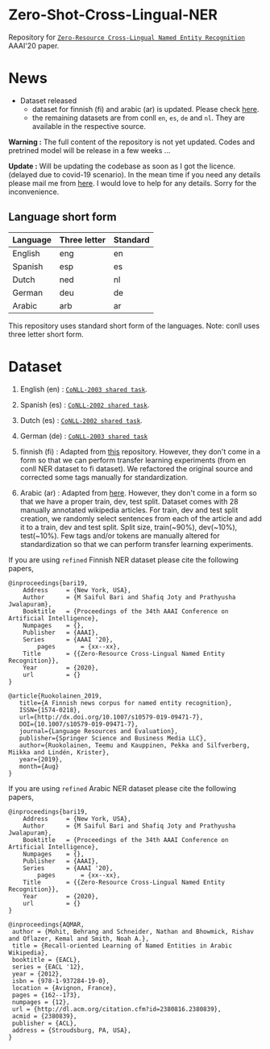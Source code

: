 # Zero-Shot-Cross-Lingual-NER

Repository for [`Zero-Resource Cross-Lingual Named Entity Recognition`](https://arxiv.org/abs/1911.09812) AAAI'20 paper.

# News 

- Dataset released
    - dataset for finnish (fi) and arabic (ar) is updated. Please check [here](https://github.com/ntunlp/Zero-Shot-Cross-Lingual-NER/tree/master/ner_data).
    - the remaining datasets are from conll `en`, `es`, `de` and `nl`. They are available in the respective source. 


**Warning :** The full content of the repository is not yet updated. 
Codes and pretrined model will be release in a few weeks ... 

**Update :** Will be updating the codebase as soon as I got the licence. (delayed due to covid-19 scenario). In the mean time if you need any details please mail me from [here](https://sbmaruf.github.io/). I would love to help for any details. Sorry for the inconvenience. 

## Language short form

| Language | Three letter | Standard |
|---------|-----|----|
| English | eng | en |
| Spanish | esp | es |
| Dutch   | ned | nl |
| German  | deu | de |
| Arabic  | arb | ar |

This repository uses standard short form of the languages. Note: conll uses three letter short form. 


# Dataset

1. English (en) : [`CoNLL-2003 shared task`](https://www.aclweb.org/anthology/W03-0419.pdf).

2. Spanish (es) : [`CoNLL-2002 shared task`](https://www.aclweb.org/anthology/W02-2024.pdf).

3. Dutch (es) : [`CoNLL-2002 shared task`](https://www.aclweb.org/anthology/W02-2024.pdf).

4. German (de) : [`CoNLL-2003 shared task`](https://www.aclweb.org/anthology/W03-0419.pdf)

5. finnish (fi) : Adapted from [this](https://github.com/mpsilfve/finer-data) repository. However, they don't come in a form so that we can perform transfer learning experiments (from en conll NER dataset to fi dataset). We refactored the original source and corrected some tags manually for standardization.

6. Arabic (ar) : Adapted from [here](http://www.cs.cmu.edu/~ark/ArabicNER/). However, they don't come in a form so that we have a proper train, dev, test split. Dataset comes with 28 manually annotated wikipedia articles. For train, dev and test split creation, we randomly select sentences from each of the article and add it to a train, dev and test split. Split size, train(~90%), dev(~10%), test(~10%). Few tags and/or tokens are manually altered for standardization so that we can perform transfer learning experiments.




 

If you are using `refined` Finnish NER dataset please cite the following papers,

```
@inproceedings{bari19,
	Address     = {New York, USA},
	Author      = {M Saiful Bari and Shafiq Joty and Prathyusha Jwalapuram},
	Booktitle   = {Proceedings of the 34th AAAI Conference on Artificial Intelligence},
	Numpages    = {},
	Publisher   = {AAAI},
	Series      = {AAAI '20},
        pages       = {xx--xx},
	Title       = {{Zero-Resource Cross-Lingual Named Entity Recognition}},
	Year        = {2020},
	url         = {}
}
```
```
@article{Ruokolainen_2019,
   title={A Finnish news corpus for named entity recognition},
   ISSN={1574-0218},
   url={http://dx.doi.org/10.1007/s10579-019-09471-7},
   DOI={10.1007/s10579-019-09471-7},
   journal={Language Resources and Evaluation},
   publisher={Springer Science and Business Media LLC},
   author={Ruokolainen, Teemu and Kauppinen, Pekka and Silfverberg, Miikka and Lindén, Krister},
   year={2019},
   month={Aug}
}
```

If you are using `refined` Arabic NER dataset please cite the following papers,

```
@inproceedings{bari19,
	Address     = {New York, USA},
	Author      = {M Saiful Bari and Shafiq Joty and Prathyusha Jwalapuram},
	Booktitle   = {Proceedings of the 34th AAAI Conference on Artificial Intelligence},
	Numpages    = {},
	Publisher   = {AAAI},
	Series      = {AAAI '20},
        pages       = {xx--xx},
	Title       = {{Zero-Resource Cross-Lingual Named Entity Recognition}},
	Year        = {2020},
	url         = {}
}
```
```
@inproceedings{AQMAR,
 author = {Mohit, Behrang and Schneider, Nathan and Bhowmick, Rishav and Oflazer, Kemal and Smith, Noah A.},
 title = {Recall-oriented Learning of Named Entities in Arabic Wikipedia},
 booktitle = {EACL},
 series = {EACL '12},
 year = {2012},
 isbn = {978-1-937284-19-0},
 location = {Avignon, France},
 pages = {162--173},
 numpages = {12},
 url = {http://dl.acm.org/citation.cfm?id=2380816.2380839},
 acmid = {2380839},
 publisher = {ACL},
 address = {Stroudsburg, PA, USA},
} 
```

